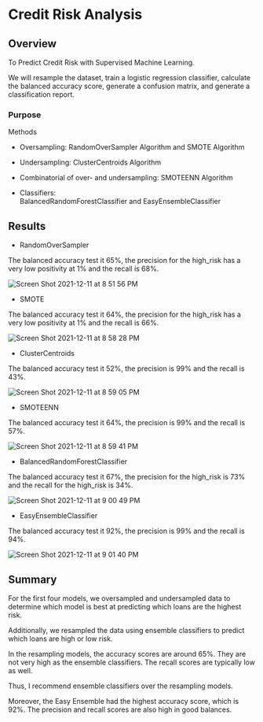 # Credit Risk Analysis

## Overview

To Predict Credit Risk with Supervised Machine Learning.

We will resample the dataset, train a logistic regression classifier, calculate the balanced accuracy score, generate a confusion matrix, and generate a classification report.

### Purpose

Methods

- Oversampling: RandomOverSampler Algorithm and SMOTE Algorithm

- Undersampling: ClusterCentroids Algorithm

- Combinatorial of over- and undersampling: SMOTEENN Algorithm

- Classifiers: BalancedRandomForestClassifier and EasyEnsembleClassifier

## Results

- RandomOverSampler

The balanced accuracy test it 65%, the precision for the high_risk has a very low positivity at 1% and the recall is 68%.

![Screen Shot 2021-12-11 at 8 51 56 PM](https://user-images.githubusercontent.com/88747464/145697530-13f24fb9-38a2-4fc2-a499-0b69c5045d18.png)

- SMOTE

The balanced accuracy test it 64%, the precision for the high_risk has a very low positivity at 1% and the recall is 66%.

![Screen Shot 2021-12-11 at 8 58 28 PM](https://user-images.githubusercontent.com/88747464/145697567-de8245d8-5be6-44b1-bfd6-693ed6ea8c1d.png)

- ClusterCentroids

The balanced accuracy test it 52%, the precision is 99% and the recall is 43%.

![Screen Shot 2021-12-11 at 8 59 05 PM](https://user-images.githubusercontent.com/88747464/145697589-42ddc2a6-4429-4963-8bfc-addbc48c0eff.png)

- SMOTEENN

The balanced accuracy test it 64%, the precision is 99% and the recall is 57%.

![Screen Shot 2021-12-11 at 8 59 41 PM](https://user-images.githubusercontent.com/88747464/145697588-926b7456-d380-4ef3-8d22-924eacb7a86d.png)

- BalancedRandomForestClassifier

The balanced accuracy test it 67%, the precision for the high_risk is 73% and the recall for the high_risk is 34%. 

![Screen Shot 2021-12-11 at 9 00 49 PM](https://user-images.githubusercontent.com/88747464/145697628-f69efb31-6c50-45a9-989b-af6e16728dc8.png)

- EasyEnsembleClassifier

The balanced accuracy test it 92%, the precision is 99% and the recall is 94%.

![Screen Shot 2021-12-11 at 9 01 40 PM](https://user-images.githubusercontent.com/88747464/145697617-4767a5c0-d4f6-4ba6-8c68-0776cf5e9807.png)

## Summary

For the first four models, we oversampled and undersampled data to determine which model is best at predicting which loans are the highest risk. 

Additionally, we resampled the data using ensemble classifiers to predict which loans are high or low risk. 

In the resampling models, the accuracy scores are around 65%. They are not very high as the ensemble classifiers. The recall scores are typically low as well. 

Thus, I recommend ensemble classifiers over the resampling models. 

Moreover, the Easy Ensemble had the highest accuracy score, which is 92%. The precision and recall scores are also high in good balances. 
